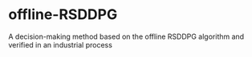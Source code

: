 # offline-RSDDPG
A decision-making method based on the offline RSDDPG algorithm and verified in an industrial process
